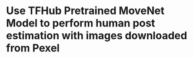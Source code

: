 # Use TFHub Pretrained MoveNet Model to perform human post estimation with images downloaded from Pexel